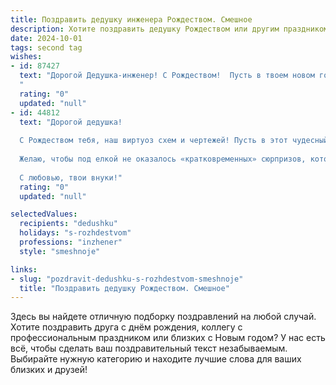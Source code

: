 ```yaml
---
title: Поздравить дедушку инженера Рождеством. Смешное
description: Хотите поздравить дедушку Рождеством или другим праздником? Наш ИИ создаст незабываемое поздравление, а вы обязательно выделитесь среди других.  
date: 2024-10-01
tags: second tag
wishes:
- id: 87427
  text: "Дорогой Дедушка-инженер! С Рождеством!  Пусть в твоем новом году все шестеренки крутятся как надо, а изобретения получаются настолько гениальными, что даже Дед Мороз позавидует!  Желаю тебе крепкого здоровья (чтобы выдерживать испытания новых проектов),  острого ума (чтобы решать самые сложные задачи) и море позитива (чтобы не ломаться от перегрузок!).  С Рождеством!
  "
  rating: "0"
  updated: "null"
- id: 44812
  text: "Дорогой дедушка!
  
  С Рождеством тебя, наш виртуоз схем и чертежей! Пусть в этот чудесный праздник жизнь будет, как идеально спроектированный механизм — без всяких заеданий и поломок! Пусть все твои идеи взлетают так же высоко, как на твоих чертежах, а счастье и здоровье будут всегда в твоем \"инженерном\" арсенале.
  
  Желаю, чтобы под елкой не оказалось «кратковременных» сюрпризов, которые требуют «ремонта», а только качественные подарки и радость! Пусть каждый новый день будет, как свежая идея — ярким, неожиданным и непредсказуемым!
  
  С любовью, твои внуки!"
  rating: "0"
  updated: "null"

selectedValues:
  recipients: "dedushku"
  holidays: "s-rozhdestvom"
  professions: "inzhener"
  style: "smeshnoje"

links:
- slug: "pozdravit-dedushku-s-rozhdestvom-smeshnoje"
  title: "Поздравить дедушку Рождеством. Смешное"
---
```


Здесь вы найдете отличную подборку поздравлений на любой случай.
Хотите поздравить друга с днём рождения, коллегу с профессиональным праздником или близких с Новым годом? У нас есть всё, чтобы сделать ваш поздравительный текст незабываемым. Выбирайте нужную категорию и находите лучшие слова для ваших близких и друзей!
